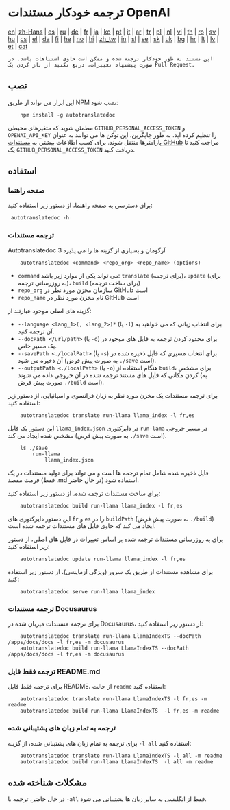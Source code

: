 
# ترجمه خودکار مستندات OpenAI

[en](../README.md)| [zh-Hans](/i18n/README_zh-Hans.md) | [es](/i18n/README_es.md) | [ru](/i18n/README_ru.md) | [de](/i18n/README_de.md) | [fr](/i18n/README_fr.md) | [ja](/i18n/README_ja.md) | [ko](/i18n/README_ko.md) | [pt](/i18n/README_pt.md) | [it](/i18n/README_it.md) | [ar](/i18n/README_ar.md) | [tr](/i18n/README_tr.md) | [pl](/i18n/README_pl.md) | [nl](/i18n/README_nl.md) | [vi](/i18n/README_vi.md) | [th](/i18n/README_th.md) | [ro](/i18n/README_ro.md) | [sv](/i18n/README_sv.md) | [hu](/i18n/README_hu.md) | [cs](/i18n/README_cs.md) | [el](/i18n/README_el.md) | [da](/i18n/README_da.md) | [fi](/i18n/README_fi.md) | [he](/i18n/README_he.md) | [no](/i18n/README_no.md) | [hi](/i18n/README_hi.md) | [zh_tw](/i18n/README_zh_tw.md) | [in](/i18n/README_in.md) | [sl](/i18n/README_sl.md) | [se](/i18n/README_se.md) | [sk](/i18n/README_sk.md) | [uk](/i18n/README_uk.md) | [bg](/i18n/README_bg.md) | [hr](/i18n/README_hr.md) | [lt](/i18n/README_lt.md) | [lv](/i18n/README_lv.md) | [et](/i18n/README_et.md) | [cat](/i18n/README_cat.md) 

```این مستند به طور خودکار ترجمه شده و ممکن است حاوی اشتباهات باشد. در صورت پیشنهاد تغییرات، دریغ نکنید از باز کردن یک Pull Request.```


## نصب 

این ابزار می تواند از طریق NPM نصب شود:


```
    npm install -g autotranslatedoc
```

مطمئن شوید که متغیرهای محیطی `GITHUB_PERSONAL_ACCESS_TOKEN` و `OPENAI_API_KEY` را تنظیم کرده اید. به طور جایگزین، این توکن ها می توانند به عنوان پارامترها منتقل شوند. برای کسب اطلاعات بیشتر، به [مستندات GitHub](https://docs.github.com/en/github/authenticating-to-github/creating-a-personal-access-token) مراجعه کنید تا یک `GITHUB_PERSONAL_ACCESS_TOKEN` دریافت کنید.
## استفاده

### صفحه راهنما
برای دسترسی به صفحه راهنما، از دستور زیر استفاده کنید:
```
 autotranslatedoc -h
```
### ترجمه مستندات

Autotranslatedoc 3 آرگومان و بسیاری از گزینه ها را می پذیرد

```
    autotranslatedoc <command> <repo_org> <repo_name> (options)
```

- ```command``` می تواند یکی از موارد زیر باشد: ```translate``` (برای ترجمه)، ```update``` (برای به روزرسانی ترجمه)، ```build``` (برای ساخت ترجمه)
- ```repo_org``` سازمان مخزن مورد نظر در GitHub است
- ```repo_name``` نام مخزن مورد نظر در GitHub است

گزینه های اصلی موجود عبارتند از:

- ```--language <lang_1>(, <lang_2>)*``` (یا ```-l```) برای انتخاب زبانی که می خواهید به آن ترجمه کنید.
- ```--docPath </url/path>``` (یا ```-d```) برای محدود کردن ترجمه به فایل های موجود در یک مسیر خاص.
- ```--savePath <./localPath>``` (یا ```-s```) برای انتخاب مسیری که فایل ذخیره شده در آن ذخیره می شود (به صورت پیش فرض ```./save``` است).
- ```--outputPath <./localPath>``` (یا ```-o```) هنگام استفاده از ```build```، برای مشخص کردن مکانی که فایل های مستند ترجمه شده در آن خروجی داده می شوند (به صورت پیش فرض ```./build``` است).

برای ترجمه مستندات یک مخزن مورد نظر به زبان فرانسوی و اسپانیایی، از دستور زیر استفاده کنید:

```
    autotranslatedoc translate run-llama llama_index -l fr,es
```

این دستور یک فایل `llama_index.json` در دایرکتوری `run-lama` در مسیر خروجی مشخص شده ایجاد می کند (به صورت پیش فرض `./save` است).
```
    ls ./save
        run-llama
            llama_index.json 
```
فایل ذخیره شده شامل تمام ترجمه ها است و می تواند برای تولید مستندات در یک فرمت مقصد (فقط .md در حال حاضر) استفاده شود.

برای ساخت مستندات ترجمه شده، از دستور زیر استفاده کنید:

```
    autotranslatedoc build run-llama llama_index -l fr,es
```

این دستور دایرکتوری های `fr` و `es` را در `buildPath` (به صورت پیش فرض `./build`) ایجاد می کند که حاوی فایل های مستندات ترجمه شده است.

برای به روزرسانی مستندات ترجمه شده بر اساس تغییرات در فایل های اصلی، از دستور زیر استفاده کنید:

```
    autotranslatedoc update run-llama llama_index -l fr,es
```

برای مشاهده مستندات از طریق یک سرور (ویژگی آزمایشی)، از دستور زیر استفاده کنید:

```
    autotranslatedoc serve run-llama llama_index
```
### ترجمه مستندات Docusaurus

برای ترجمه مستندات میزبان شده در Docusaurus، از دستور زیر استفاده کنید:

```
    autotranslatedoc translate run-llama LlamaIndexTS --docPath /apps/docs/docs -l fr,es -m docusaurus
    autotranslatedoc build run-llama LlamaIndexTS --docPath /apps/docs/docs -l fr,es -m docusaurus
```
### ترجمه فقط فایل README.md

برای ترجمه فقط فایل README، از حالت `readme` استفاده کنید:

```
    autotranslatedoc translate run-llama LlamaIndexTS -l fr,es -m readme
    autotranslatedoc build run-llama LlamaIndexTS  -l fr,es -m readme
```
### ترجمه به تمام زبان های پشتیبانی شده

برای ترجمه به تمام زبان های پشتیبانی شده، از گزینه `-l all` استفاده کنید:

```
    autotranslatedoc translate run-llama LlamaIndexTS -l all -m readme
    autotranslatedoc build run-llama LlamaIndexTS  -l all -m readme
```
## مشکلات شناخته شده

در حال حاضر، ترجمه با `-all` فقط از انگلیسی به سایر زبان ها پشتیبانی می شود.
